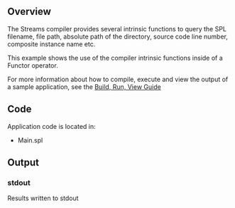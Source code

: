 ## Overview
The Streams compiler provides several intrinsic functions to query the SPL filename, file path, absolute path of the directory, source code line number, composite instance name etc.

This example shows the use of the compiler intrinsic functions inside of a Functor operator.

For more information about how to compile, execute and view the output of a sample application, see the [Build, Run, View Guide](../../BuildRunView.md)

## Code
Application code is located in:
* Main.spl

## Output

### stdout
Results written to stdout
